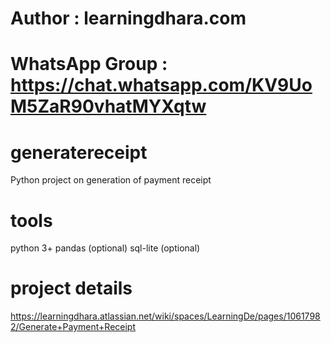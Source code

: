 # Author : learningdhara.com
# WhatsApp Group : https://chat.whatsapp.com/KV9UoM5ZaR90vhatMYXqtw

# generatereceipt
Python project on generation of payment receipt

# tools
python 3+
pandas (optional)
sql-lite (optional)

# project details
https://learningdhara.atlassian.net/wiki/spaces/LearningDe/pages/10617982/Generate+Payment+Receipt

